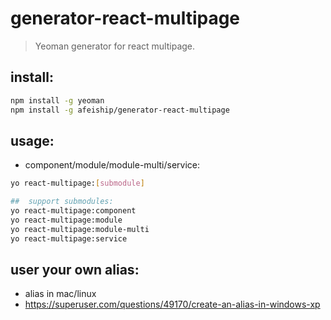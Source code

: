 # generator-react-multipage 
> Yeoman generator for react multipage.

## install:
```bash
npm install -g yeoman
npm install -g afeiship/generator-react-multipage
```

## usage:
+ component/module/module-multi/service:
```bash
yo react-multipage:[submodule]

##  support submodules:
yo react-multipage:component
yo react-multipage:module
yo react-multipage:module-multi
yo react-multipage:service
```

## user your own alias:
+ alias in mac/linux
+ https://superuser.com/questions/49170/create-an-alias-in-windows-xp


